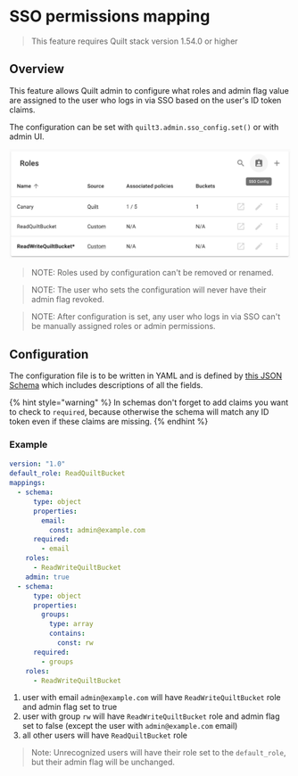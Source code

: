 <!-- markdownlint-disable no-blanks-blockquote -->
# SSO permissions mapping

> This feature requires Quilt stack version 1.54.0 or higher

## Overview

This feature allows Quilt admin to configure what roles and admin flag value are
assigned to the user who logs in via SSO based on the user's ID token claims.

The configuration can be set with `quilt3.admin.sso_config.set()` or with admin UI.

![admin UI for setting SSO permissions mapping](../imgs/admin-sso-config.png)

> NOTE: Roles used by configuration can't be removed or renamed.

> NOTE: The user who sets the configuration will never have their admin flag revoked.

> NOTE: After configuration is set, any user who logs in via SSO can't be manually
assigned roles or admin permissions.

## Configuration

The configuration file is to be written in YAML and is defined by [this JSON Schema](https://github.com/quiltdata/quilt/blob/master/shared/schemas/sso-config-1.0.json)
which includes descriptions of all the fields.

{% hint style="warning" %}
In schemas don't forget to add claims you want to check to `required`,
because otherwise the schema will match any ID token even if these claims are missing.
{% endhint %}

### Example

```yaml
version: "1.0"
default_role: ReadQuiltBucket
mappings:
  - schema:
      type: object
      properties:
        email:
          const: admin@example.com
      required:
        - email
    roles:
      - ReadWriteQuiltBucket
    admin: true
  - schema:
      type: object
      properties:
        groups:
          type: array
          contains:
            const: rw
      required:
        - groups
    roles:
      - ReadWriteQuiltBucket
```

1. user with email `admin@example.com` will have `ReadWriteQuiltBucket` role and
admin flag set to true
1. user with group `rw` will have `ReadWriteQuiltBucket` role and admin flag set
to false (except the user with `admin@example.com` email)
1. all other users will have `ReadQuiltBucket` role

> Note: Unrecognized users will have their role set to the `default_role`, but
their admin flag will be unchanged.
